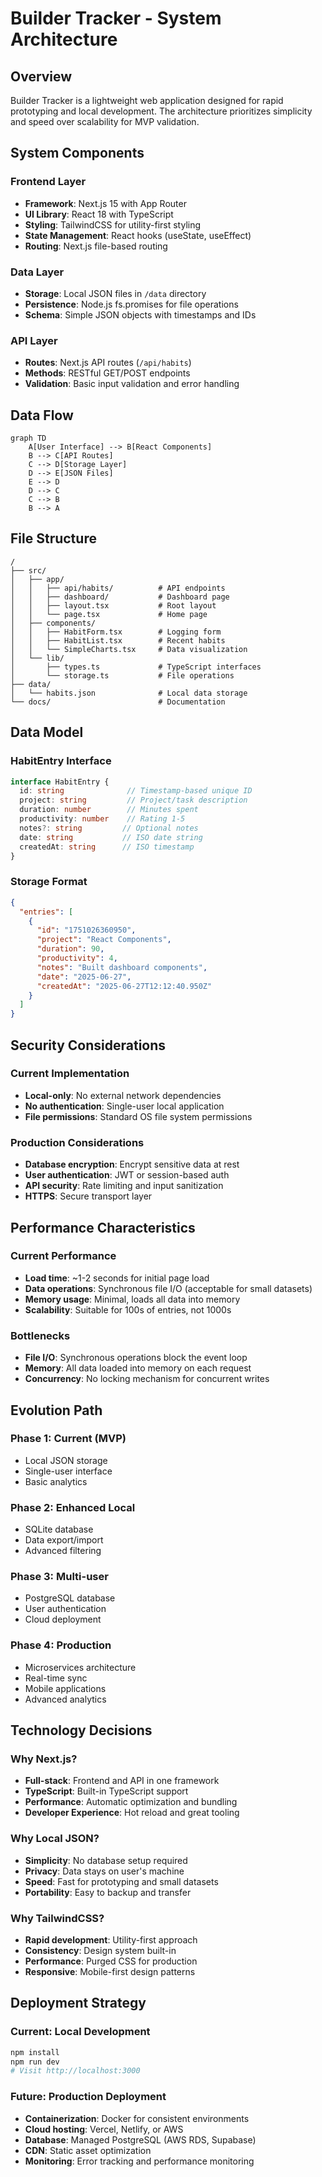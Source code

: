 # Builder Tracker - System Architecture

## Overview

Builder Tracker is a lightweight web application designed for rapid prototyping and local development. The architecture prioritizes simplicity and speed over scalability for MVP validation.

## System Components

### Frontend Layer
- **Framework**: Next.js 15 with App Router
- **UI Library**: React 18 with TypeScript
- **Styling**: TailwindCSS for utility-first styling
- **State Management**: React hooks (useState, useEffect)
- **Routing**: Next.js file-based routing

### Data Layer
- **Storage**: Local JSON files in `/data` directory
- **Persistence**: Node.js fs.promises for file operations
- **Schema**: Simple JSON objects with timestamps and IDs

### API Layer
- **Routes**: Next.js API routes (`/api/habits`)
- **Methods**: RESTful GET/POST endpoints
- **Validation**: Basic input validation and error handling

## Data Flow

```mermaid
graph TD
    A[User Interface] --> B[React Components]
    B --> C[API Routes]
    C --> D[Storage Layer]
    D --> E[JSON Files]
    E --> D
    D --> C
    C --> B
    B --> A
```

## File Structure

```
/
├── src/
│   ├── app/
│   │   ├── api/habits/          # API endpoints
│   │   ├── dashboard/           # Dashboard page
│   │   ├── layout.tsx           # Root layout
│   │   └── page.tsx             # Home page
│   ├── components/
│   │   ├── HabitForm.tsx        # Logging form
│   │   ├── HabitList.tsx        # Recent habits
│   │   └── SimpleCharts.tsx     # Data visualization
│   └── lib/
│       ├── types.ts             # TypeScript interfaces
│       └── storage.ts           # File operations
├── data/
│   └── habits.json              # Local data storage
└── docs/                        # Documentation
```

## Data Model

### HabitEntry Interface
```typescript
interface HabitEntry {
  id: string              // Timestamp-based unique ID
  project: string         // Project/task description
  duration: number        // Minutes spent
  productivity: number    // Rating 1-5
  notes?: string         // Optional notes
  date: string           // ISO date string
  createdAt: string      // ISO timestamp
}
```

### Storage Format
```json
{
  "entries": [
    {
      "id": "1751026360950",
      "project": "React Components",
      "duration": 90,
      "productivity": 4,
      "notes": "Built dashboard components",
      "date": "2025-06-27",
      "createdAt": "2025-06-27T12:12:40.950Z"
    }
  ]
}
```

## Security Considerations

### Current Implementation
- **Local-only**: No external network dependencies
- **No authentication**: Single-user local application
- **File permissions**: Standard OS file system permissions

### Production Considerations
- **Database encryption**: Encrypt sensitive data at rest
- **User authentication**: JWT or session-based auth
- **API security**: Rate limiting and input sanitization
- **HTTPS**: Secure transport layer

## Performance Characteristics

### Current Performance
- **Load time**: ~1-2 seconds for initial page load
- **Data operations**: Synchronous file I/O (acceptable for small datasets)
- **Memory usage**: Minimal, loads all data into memory
- **Scalability**: Suitable for 100s of entries, not 1000s

### Bottlenecks
- **File I/O**: Synchronous operations block the event loop
- **Memory**: All data loaded into memory on each request
- **Concurrency**: No locking mechanism for concurrent writes

## Evolution Path

### Phase 1: Current (MVP)
- Local JSON storage
- Single-user interface
- Basic analytics

### Phase 2: Enhanced Local
- SQLite database
- Data export/import
- Advanced filtering

### Phase 3: Multi-user
- PostgreSQL database
- User authentication
- Cloud deployment

### Phase 4: Production
- Microservices architecture
- Real-time sync
- Mobile applications
- Advanced analytics

## Technology Decisions

### Why Next.js?
- **Full-stack**: Frontend and API in one framework
- **TypeScript**: Built-in TypeScript support
- **Performance**: Automatic optimization and bundling
- **Developer Experience**: Hot reload and great tooling

### Why Local JSON?
- **Simplicity**: No database setup required
- **Privacy**: Data stays on user's machine
- **Speed**: Fast for prototyping and small datasets
- **Portability**: Easy to backup and transfer

### Why TailwindCSS?
- **Rapid development**: Utility-first approach
- **Consistency**: Design system built-in
- **Performance**: Purged CSS for production
- **Responsive**: Mobile-first design patterns

## Deployment Strategy

### Current: Local Development
```bash
npm install
npm run dev
# Visit http://localhost:3000
```

### Future: Production Deployment
- **Containerization**: Docker for consistent environments
- **Cloud hosting**: Vercel, Netlify, or AWS
- **Database**: Managed PostgreSQL (AWS RDS, Supabase)
- **CDN**: Static asset optimization
- **Monitoring**: Error tracking and performance monitoring
